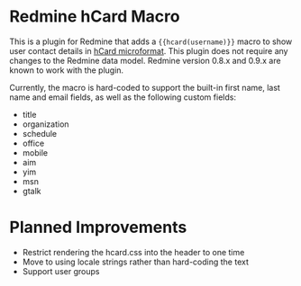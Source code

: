 # Redmine hCard Macro

This is a plugin for Redmine that adds a `{{hcard(username)}}` macro to show user contact details in [hCard microformat](http://microformats.org/wiki/hcard). This plugin does not require any changes to the Redmine data model. Redmine version 0.8.x and 0.9.x are known to work with the plugin. 

Currently, the macro is hard-coded to support the built-in first name, last name and email fields, as well as the following custom fields:

* title
* organization
* schedule
* office
* mobile
* aim
* yim
* msn
* gtalk

# Planned Improvements

* Restrict rendering the hcard.css into the header to one time
* Move to using locale strings rather than hard-coding the text
* Support user groups

